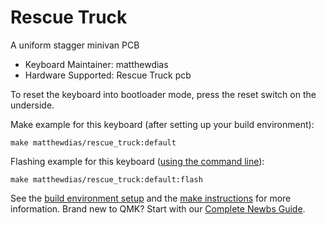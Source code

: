 # Rescue Truck

A uniform stagger minivan PCB

-   Keyboard Maintainer: matthewdias
-   Hardware Supported: Rescue Truck pcb

To reset the keyboard into bootloader mode, press the reset switch on the underside.

Make example for this keyboard (after setting up your build environment):

    make matthewdias/rescue_truck:default

Flashing example for this keyboard ([using the command line](https://docs.qmk.fm/#/newbs_flashing?id=flash-your-keyboard-from-the-command-line)):

    make matthewdias/rescue_truck:default:flash

See the [build environment setup](https://docs.qmk.fm/#/getting_started_build_tools) and the [make instructions](https://docs.qmk.fm/#/getting_started_make_guide) for more information. Brand new to QMK? Start with our [Complete Newbs Guide](https://docs.qmk.fm/#/newbs).
